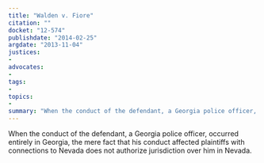 ```yaml
---
title: "Walden v. Fiore"
citation: ""
docket: "12-574"
publishdate: "2014-02-25"
argdate: "2013-11-04"
justices:
- 
advocates:
- 
tags:
- 
topics:
- 
summary: "When the conduct of the defendant, a Georgia police officer, occurred entirely in Georgia, the mere fact that his conduct affected plaintiffs with connections to Nevada does not authorize jurisdiction over him in Nevada."
---
```

When the conduct of the defendant, a Georgia police officer, occurred entirely in Georgia, the mere fact that his conduct affected plaintiffs with connections to Nevada does not authorize jurisdiction over him in Nevada.


